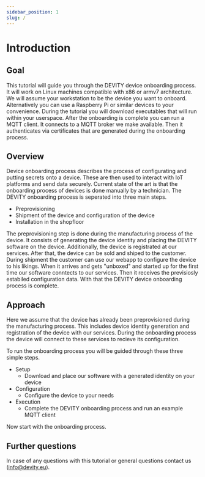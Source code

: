 ```yaml
---
sidebar_position: 1
slug: /
---
```


# Introduction

## Goal

This tutorial will guide you through the DEVITY device onboarding process.
It will work on Linux machines compatible with x86 or armv7 architecture.
We will assume your workstation to be the device you want to onboard.
Alternatively you can use a Raspberry Pi or similar devices to your convenience.
During the tutorial you will download executables that will run within your userspace.
After the onboarding is complete you can run a MQTT client.
It connects to a MQTT broker we make available.
Then it authenticates via certificates that are generated during the onboarding process.

## Overview

Device onboarding process describes the process of configurating and putting secrets onto a device.
These are then used to interact with IoT platforms and send data securely.
Current state of the art is that the onboarding process of devices is done manually by a technician.
The DEVITY onboarding process is seperated into three main steps.
- Preprovisioning
- Shipment of the device and configuration of the device
- Installation in the shopfloor

The preprovisioning step is done during the manufacturing process of the device.
It consists of generating the device identity and placing the DEVITY software on the device.
Additionally, the device is registrated at our services.
After that, the device can be sold and shiped to the customer.
During shipment the customer can use our webapp to configure the device to his likings.
When it arrives and gets "unboxed" and started up for the first time our software conntects to our services.
Then it receives the previsiosly estabiled configuration data.
With that the DEVITY device onboarding process is complete.

## Approach

Here we assume that the device has already been preprovisioned during the manufacturing process.
This includes device identity generation and registration of the device with our services.
During the onboarding process the device will connect to these services to recieve its configuration.  

To run the onboarding process you will be guided through these three simple steps.
- Setup
    - Download and place our software with a generated identity on your device
- Configuration
    - Configure the device to your needs
- Execution
    - Complete the DEVITY onboarding process and run an example MQTT client

Now start with the onboarding process.

## Further questions

In case of any questions with this tutorial or general questions contact us (info@devity.eu).
